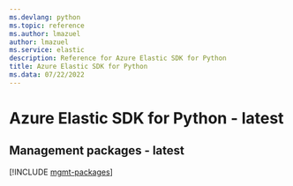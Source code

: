 ```yaml
---
ms.devlang: python
ms.topic: reference
ms.author: lmazuel
author: lmazuel
ms.service: elastic
description: Reference for Azure Elastic SDK for Python
title: Azure Elastic SDK for Python
ms.data: 07/22/2022
---
```

# Azure Elastic SDK for Python - latest

## Management packages - latest
[!INCLUDE [mgmt-packages](elastic-mgmt-index.md)]